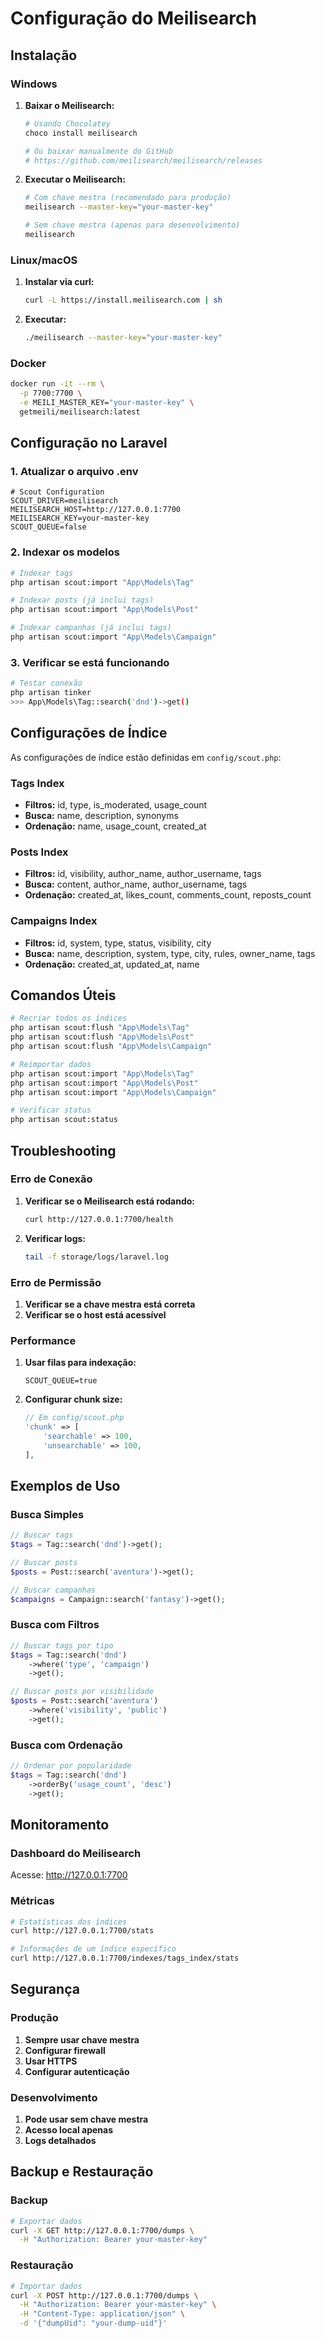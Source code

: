 # Configuração do Meilisearch

## Instalação

### Windows

1. **Baixar o Meilisearch:**
   ```bash
   # Usando Chocolatey
   choco install meilisearch
   
   # Ou baixar manualmente do GitHub
   # https://github.com/meilisearch/meilisearch/releases
   ```

2. **Executar o Meilisearch:**
   ```bash
   # Com chave mestra (recomendado para produção)
   meilisearch --master-key="your-master-key"
   
   # Sem chave mestra (apenas para desenvolvimento)
   meilisearch
   ```

### Linux/macOS

1. **Instalar via curl:**
   ```bash
   curl -L https://install.meilisearch.com | sh
   ```

2. **Executar:**
   ```bash
   ./meilisearch --master-key="your-master-key"
   ```

### Docker

```bash
docker run -it --rm \
  -p 7700:7700 \
  -e MEILI_MASTER_KEY="your-master-key" \
  getmeili/meilisearch:latest
```

## Configuração no Laravel

### 1. Atualizar o arquivo .env

```env
# Scout Configuration
SCOUT_DRIVER=meilisearch
MEILISEARCH_HOST=http://127.0.0.1:7700
MEILISEARCH_KEY=your-master-key
SCOUT_QUEUE=false
```

### 2. Indexar os modelos

```bash
# Indexar tags
php artisan scout:import "App\Models\Tag"

# Indexar posts (já inclui tags)
php artisan scout:import "App\Models\Post"

# Indexar campanhas (já inclui tags)
php artisan scout:import "App\Models\Campaign"
```

### 3. Verificar se está funcionando

```bash
# Testar conexão
php artisan tinker
>>> App\Models\Tag::search('dnd')->get()
```

## Configurações de Índice

As configurações de índice estão definidas em `config/scout.php`:

### Tags Index
- **Filtros:** id, type, is_moderated, usage_count
- **Busca:** name, description, synonyms
- **Ordenação:** name, usage_count, created_at

### Posts Index
- **Filtros:** id, visibility, author_name, author_username, tags
- **Busca:** content, author_name, author_username, tags
- **Ordenação:** created_at, likes_count, comments_count, reposts_count

### Campaigns Index
- **Filtros:** id, system, type, status, visibility, city
- **Busca:** name, description, system, type, city, rules, owner_name, tags
- **Ordenação:** created_at, updated_at, name

## Comandos Úteis

```bash
# Recriar todos os índices
php artisan scout:flush "App\Models\Tag"
php artisan scout:flush "App\Models\Post"
php artisan scout:flush "App\Models\Campaign"

# Reimportar dados
php artisan scout:import "App\Models\Tag"
php artisan scout:import "App\Models\Post"
php artisan scout:import "App\Models\Campaign"

# Verificar status
php artisan scout:status
```

## Troubleshooting

### Erro de Conexão

1. **Verificar se o Meilisearch está rodando:**
   ```bash
   curl http://127.0.0.1:7700/health
   ```

2. **Verificar logs:**
   ```bash
   tail -f storage/logs/laravel.log
   ```

### Erro de Permissão

1. **Verificar se a chave mestra está correta**
2. **Verificar se o host está acessível**

### Performance

1. **Usar filas para indexação:**
   ```env
   SCOUT_QUEUE=true
   ```

2. **Configurar chunk size:**
   ```php
   // Em config/scout.php
   'chunk' => [
       'searchable' => 100,
       'unsearchable' => 100,
   ],
   ```

## Exemplos de Uso

### Busca Simples

```php
// Buscar tags
$tags = Tag::search('dnd')->get();

// Buscar posts
$posts = Post::search('aventura')->get();

// Buscar campanhas
$campaigns = Campaign::search('fantasy')->get();
```

### Busca com Filtros

```php
// Buscar tags por tipo
$tags = Tag::search('dnd')
    ->where('type', 'campaign')
    ->get();

// Buscar posts por visibilidade
$posts = Post::search('aventura')
    ->where('visibility', 'public')
    ->get();
```

### Busca com Ordenação

```php
// Ordenar por popularidade
$tags = Tag::search('dnd')
    ->orderBy('usage_count', 'desc')
    ->get();
```

## Monitoramento

### Dashboard do Meilisearch

Acesse: http://127.0.0.1:7700

### Métricas

```bash
# Estatísticas dos índices
curl http://127.0.0.1:7700/stats

# Informações de um índice específico
curl http://127.0.0.1:7700/indexes/tags_index/stats
```

## Segurança

### Produção

1. **Sempre usar chave mestra**
2. **Configurar firewall**
3. **Usar HTTPS**
4. **Configurar autenticação**

### Desenvolvimento

1. **Pode usar sem chave mestra**
2. **Acesso local apenas**
3. **Logs detalhados**

## Backup e Restauração

### Backup

```bash
# Exportar dados
curl -X GET http://127.0.0.1:7700/dumps \
  -H "Authorization: Bearer your-master-key"
```

### Restauração

```bash
# Importar dados
curl -X POST http://127.0.0.1:7700/dumps \
  -H "Authorization: Bearer your-master-key" \
  -H "Content-Type: application/json" \
  -d '{"dumpUid": "your-dump-uid"}'
```
